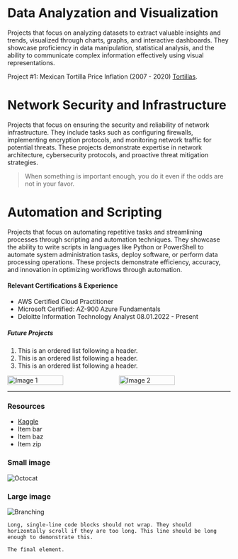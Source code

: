 

# Data Analyzation and Visualization 

Projects that focus on analyzing datasets to extract valuable insights and trends, visualized through charts, graphs, and interactive dashboards. They showcase proficiency in data manipulation, statistical analysis, and the ability to communicate complex information effectively using visual representations.

Project #1: Mexican Tortilla Price Inflation (2007 - 2020)
[Tortillas](./Tortillas.html).


# Network Security and Infrastructure 

Projects that focus on ensuring the security and reliability of network infrastructure. They include tasks such as configuring firewalls, implementing encryption protocols, and monitoring network traffic for potential threats. These projects demonstrate expertise in network architecture, cybersecurity protocols, and proactive threat mitigation strategies.
>
> When something is important enough, you do it even if the odds are not in your favor.

# Automation and Scripting 

Projects that focus on automating repetitive tasks and streamlining processes through scripting and automation techniques. They showcase the ability to write scripts in languages like Python or PowerShell to automate system administration tasks, deploy software, or perform data processing operations. These projects demonstrate efficiency, accuracy, and innovation in optimizing workflows through automation.



#### Relevant Certifications & Experience 

*   AWS Certified Cloud Practitioner 
*   Microsoft Certified: AZ-900 Azure Fundamentals 
*   Deloitte Information Technology Analyst 08.01.2022 - Present

##### Future Projects 

1.  This is an ordered list following a header.
2.  This is an ordered list following a header.
3.  This is an ordered list following a header.

<div style="display: flex;">
    <img src="https://github.com/benvdm03/Infinity/assets/161901352/6fb645ce-774c-4a8e-a4a2-8db5e7c3ef8f" alt="Image 1" style="width: 50%;">
    <img src="https://github.com/benvdm03/Infinity/assets/161901352/31156835-984d-43f1-b58d-4d5b689026c2" alt="Image 2" style="width: 50%;">
</div>

* * *

### Resources

*   [Kaggle](./https://kaggle.com)
*   Item bar
*   Item baz
*   Item zip



### Small image

![Octocat](https://github.githubassets.com/images/icons/emoji/octocat.png)

### Large image

![Branching](https://guides.github.com/activities/hello-world/branching.png)


```
Long, single-line code blocks should not wrap. They should horizontally scroll if they are too long. This line should be long enough to demonstrate this.
```

```
The final element.
```
